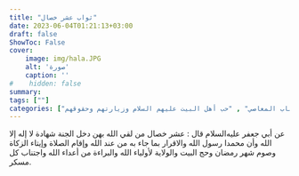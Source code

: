 ```yaml
---
title: "ثواب عشر خصال"
date: 2023-06-04T01:21:13+03:00
draft: false
ShowToc: False
cover:
    image: img/hala.JPG
    alt: 'صورة'
    caption: ''
#    hidden: false
summary: 
tags: [""]
categories: ["أخرى", "اعتقادات", "الصلاة", "الإنفاق والزكاة والصدقة", "الصوم", "الحج والعمرة", "اجتناب المعاصي" , "حب أهل البيت عليهم السلام وزيارتهم وحقوقهم"]
---
```

عن أبي جعفر عليه‌السلام قال : عشر خصال من لقي الله بهن دخل
الجنة شهادة لا إله إلا الله وأن محمدا رسول الله والاقرار بما جاء به من
عند الله وإقام الصلاة وإيتاء الزكاة وصوم شهر رمضان وحج البيت
والولاية لأولياء الله والبراءة من أعداء الله واجتناب كل مسكر.

